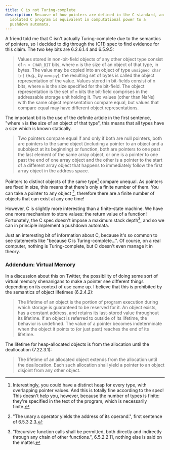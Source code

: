```yaml
---
title: C is not Turing-complete
description: Because of how pointers are defined in the C standard, an
  isolated C program is equivalent in computational power to a
  pushdown automata.
---
```


A friend told me that C isn't actually Turing-complete due to the
semantics of pointers, so I decided to dig through the (C11) spec to
find evidence for this claim. The two key bits are 6.2.6.1.4 and
6.5.9.5:

> Values stored in non-bit-field objects of any other object type
> consist of `n × CHAR_BIT` bits, where `n` is the size of an object
> of that type, in bytes. The value may be copied into an object of
> type `unsigned char [n]` (e.g., by `memcpy`); the resulting set of
> bytes is called the object representation of the value. Values
> stored in bit-fields consist of `m` bits, where `m` is the size
> specified for the bit-field. The object representation is the set of
> `m` bits the bit-field comprises in the addressable storage unit
> holding it. Two values (other than NaNs) with the same object
> representation compare equal, but values that compare equal may have
> different object representations.

The important bit is the use of the definite article in the first
sentence, "where `n` is **the** size of an object of that type", this
means that all types have a size which is known statically.

> Two pointers compare equal if and only if both are null pointers,
> both are pointers to the same object (including a pointer to an
> object and a subobject at its beginning) or function, both are
> pointers to one past the last element of the same array object, or
> one is a pointer to one past the end of one array object and the
> other is a pointer to the start of a different array object that
> happens to immediately follow the first array object in the address
> space.

Pointers to distinct objects of the same type[^heaps] compare
unequal. As pointers are fixed in size, this means that there's only a
finite number of them. You can take a pointer to any object
[^address-of], therefore there are a finite number of objects that can
exist at any one time!

However, C is slightly more interesting than a finite-state
machine. We have one more mechanism to store values: the return value
of a function! Fortunately, the C spec doesn't impose a maximum stack
depth[^recursion], and so we can in principle implement a pushdown
automata.

Just an interesting bit of information about C, because it's so common
to see statements like "because C is Turing-complete...". Of course,
on a real computer, nothing is Turing-complete, but C doesn't even
manage it in theory.

[^heaps]: Interestingly, you could have a distinct heap for every
  type, with overlapping pointer values. And this is totally fine
  according to the spec! This doesn't help you, however, because the
  number of types is finite: they're specified in the text of the
  program, which is necessarily finite.

[^address-of]: "The unary `&` operator yields the address of its
  operand.", first sentence of 6.5.3.2.3.

[^recursion]: "Recursive function calls shall be permitted, both
  directly and indirectly through any chain of other functions.",
  6.5.2.2.11, nothing else is said on the matter.

### Addendum: Virtual Memory

In a discussion about this on Twitter, the possibility of doing some
sort of virtual memory shenanigans to make a pointer see different
things depending on its context of use came up. I believe that this is
prohibited by the semantics of object lifetimes (6.2.4.2):

> The lifetime of an object is the portion of program execution during
> which storage is guaranteed to be reserved for it. An object exists,
> has a constant address, and retains its last-stored value throughout
> its lifetime. If an object is referred to outside of its lifetime,
> the behavior is undefined. The value of a pointer becomes
> indeterminate when the object it points to (or just past) reaches
> the end of its lifetime.

The lifetime for heap-allocated objects is from the allocation until
the deallocation (7.22.3.1):

> The lifetime of an allocated object extends from the allocation
> until the deallocation. Each such allocation shall yield a pointer
> to an object disjoint from any other object.
